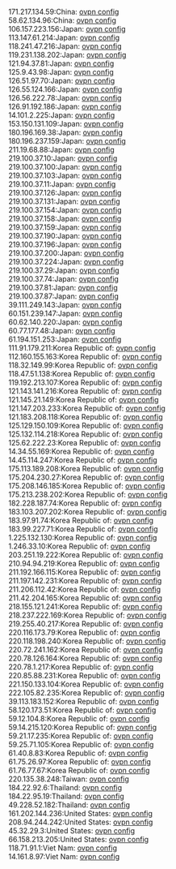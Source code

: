 171.217.134.59:China: [ovpn config](vpn/171_217_134_59.ovpn)  
58.62.134.96:China: [ovpn config](vpn/58_62_134_96.ovpn)  
106.157.223.156:Japan: [ovpn config](vpn/106_157_223_156.ovpn)  
113.147.61.214:Japan: [ovpn config](vpn/113_147_61_214.ovpn)  
118.241.47.216:Japan: [ovpn config](vpn/118_241_47_216.ovpn)  
119.231.138.202:Japan: [ovpn config](vpn/119_231_138_202.ovpn)  
121.94.37.81:Japan: [ovpn config](vpn/121_94_37_81.ovpn)  
125.9.43.98:Japan: [ovpn config](vpn/125_9_43_98.ovpn)  
126.51.97.70:Japan: [ovpn config](vpn/126_51_97_70.ovpn)  
126.55.124.166:Japan: [ovpn config](vpn/126_55_124_166.ovpn)  
126.56.222.78:Japan: [ovpn config](vpn/126_56_222_78.ovpn)  
126.91.192.186:Japan: [ovpn config](vpn/126_91_192_186.ovpn)  
14.101.2.225:Japan: [ovpn config](vpn/14_101_2_225.ovpn)  
153.150.131.109:Japan: [ovpn config](vpn/153_150_131_109.ovpn)  
180.196.169.38:Japan: [ovpn config](vpn/180_196_169_38.ovpn)  
180.196.237.159:Japan: [ovpn config](vpn/180_196_237_159.ovpn)  
211.19.68.88:Japan: [ovpn config](vpn/211_19_68_88.ovpn)  
219.100.37.10:Japan: [ovpn config](vpn/219_100_37_10.ovpn)  
219.100.37.100:Japan: [ovpn config](vpn/219_100_37_100.ovpn)  
219.100.37.103:Japan: [ovpn config](vpn/219_100_37_103.ovpn)  
219.100.37.11:Japan: [ovpn config](vpn/219_100_37_11.ovpn)  
219.100.37.126:Japan: [ovpn config](vpn/219_100_37_126.ovpn)  
219.100.37.131:Japan: [ovpn config](vpn/219_100_37_131.ovpn)  
219.100.37.154:Japan: [ovpn config](vpn/219_100_37_154.ovpn)  
219.100.37.158:Japan: [ovpn config](vpn/219_100_37_158.ovpn)  
219.100.37.159:Japan: [ovpn config](vpn/219_100_37_159.ovpn)  
219.100.37.190:Japan: [ovpn config](vpn/219_100_37_190.ovpn)  
219.100.37.196:Japan: [ovpn config](vpn/219_100_37_196.ovpn)  
219.100.37.200:Japan: [ovpn config](vpn/219_100_37_200.ovpn)  
219.100.37.224:Japan: [ovpn config](vpn/219_100_37_224.ovpn)  
219.100.37.29:Japan: [ovpn config](vpn/219_100_37_29.ovpn)  
219.100.37.74:Japan: [ovpn config](vpn/219_100_37_74.ovpn)  
219.100.37.81:Japan: [ovpn config](vpn/219_100_37_81.ovpn)  
219.100.37.87:Japan: [ovpn config](vpn/219_100_37_87.ovpn)  
39.111.249.143:Japan: [ovpn config](vpn/39_111_249_143.ovpn)  
60.151.239.147:Japan: [ovpn config](vpn/60_151_239_147.ovpn)  
60.62.140.220:Japan: [ovpn config](vpn/60_62_140_220.ovpn)  
60.77.177.48:Japan: [ovpn config](vpn/60_77_177_48.ovpn)  
61.194.151.253:Japan: [ovpn config](vpn/61_194_151_253.ovpn)  
111.91.179.211:Korea Republic of: [ovpn config](vpn/111_91_179_211.ovpn)  
112.160.155.163:Korea Republic of: [ovpn config](vpn/112_160_155_163.ovpn)  
118.32.149.99:Korea Republic of: [ovpn config](vpn/118_32_149_99.ovpn)  
118.47.51.138:Korea Republic of: [ovpn config](vpn/118_47_51_138.ovpn)  
119.192.213.107:Korea Republic of: [ovpn config](vpn/119_192_213_107.ovpn)  
121.143.141.216:Korea Republic of: [ovpn config](vpn/121_143_141_216.ovpn)  
121.145.21.149:Korea Republic of: [ovpn config](vpn/121_145_21_149.ovpn)  
121.147.203.233:Korea Republic of: [ovpn config](vpn/121_147_203_233.ovpn)  
121.183.208.118:Korea Republic of: [ovpn config](vpn/121_183_208_118.ovpn)  
125.129.150.109:Korea Republic of: [ovpn config](vpn/125_129_150_109.ovpn)  
125.132.114.218:Korea Republic of: [ovpn config](vpn/125_132_114_218.ovpn)  
125.62.222.23:Korea Republic of: [ovpn config](vpn/125_62_222_23.ovpn)  
14.34.55.169:Korea Republic of: [ovpn config](vpn/14_34_55_169.ovpn)  
14.45.114.247:Korea Republic of: [ovpn config](vpn/14_45_114_247.ovpn)  
175.113.189.208:Korea Republic of: [ovpn config](vpn/175_113_189_208.ovpn)  
175.204.230.27:Korea Republic of: [ovpn config](vpn/175_204_230_27.ovpn)  
175.208.146.185:Korea Republic of: [ovpn config](vpn/175_208_146_185.ovpn)  
175.213.238.202:Korea Republic of: [ovpn config](vpn/175_213_238_202.ovpn)  
182.228.187.74:Korea Republic of: [ovpn config](vpn/182_228_187_74.ovpn)  
183.103.207.202:Korea Republic of: [ovpn config](vpn/183_103_207_202.ovpn)  
183.97.91.74:Korea Republic of: [ovpn config](vpn/183_97_91_74.ovpn)  
183.99.227.71:Korea Republic of: [ovpn config](vpn/183_99_227_71.ovpn)  
1.225.132.130:Korea Republic of: [ovpn config](vpn/1_225_132_130.ovpn)  
1.246.33.10:Korea Republic of: [ovpn config](vpn/1_246_33_10.ovpn)  
203.251.19.222:Korea Republic of: [ovpn config](vpn/203_251_19_222.ovpn)  
210.94.94.219:Korea Republic of: [ovpn config](vpn/210_94_94_219.ovpn)  
211.192.166.115:Korea Republic of: [ovpn config](vpn/211_192_166_115.ovpn)  
211.197.142.231:Korea Republic of: [ovpn config](vpn/211_197_142_231.ovpn)  
211.206.112.42:Korea Republic of: [ovpn config](vpn/211_206_112_42.ovpn)  
211.42.204.165:Korea Republic of: [ovpn config](vpn/211_42_204_165.ovpn)  
218.155.121.241:Korea Republic of: [ovpn config](vpn/218_155_121_241.ovpn)  
218.237.222.169:Korea Republic of: [ovpn config](vpn/218_237_222_169.ovpn)  
219.255.40.217:Korea Republic of: [ovpn config](vpn/219_255_40_217.ovpn)  
220.116.173.79:Korea Republic of: [ovpn config](vpn/220_116_173_79.ovpn)  
220.118.198.240:Korea Republic of: [ovpn config](vpn/220_118_198_240.ovpn)  
220.72.241.162:Korea Republic of: [ovpn config](vpn/220_72_241_162.ovpn)  
220.78.126.164:Korea Republic of: [ovpn config](vpn/220_78_126_164.ovpn)  
220.78.1.217:Korea Republic of: [ovpn config](vpn/220_78_1_217.ovpn)  
220.85.88.231:Korea Republic of: [ovpn config](vpn/220_85_88_231.ovpn)  
221.150.133.104:Korea Republic of: [ovpn config](vpn/221_150_133_104.ovpn)  
222.105.82.235:Korea Republic of: [ovpn config](vpn/222_105_82_235.ovpn)  
39.113.183.152:Korea Republic of: [ovpn config](vpn/39_113_183_152.ovpn)  
58.120.173.51:Korea Republic of: [ovpn config](vpn/58_120_173_51.ovpn)  
59.12.104.8:Korea Republic of: [ovpn config](vpn/59_12_104_8.ovpn)  
59.14.215.120:Korea Republic of: [ovpn config](vpn/59_14_215_120.ovpn)  
59.21.17.235:Korea Republic of: [ovpn config](vpn/59_21_17_235.ovpn)  
59.25.71.105:Korea Republic of: [ovpn config](vpn/59_25_71_105.ovpn)  
61.40.8.83:Korea Republic of: [ovpn config](vpn/61_40_8_83.ovpn)  
61.75.26.97:Korea Republic of: [ovpn config](vpn/61_75_26_97.ovpn)  
61.76.77.67:Korea Republic of: [ovpn config](vpn/61_76_77_67.ovpn)  
220.135.38.248:Taiwan: [ovpn config](vpn/220_135_38_248.ovpn)  
184.22.92.6:Thailand: [ovpn config](vpn/184_22_92_6.ovpn)  
184.22.95.19:Thailand: [ovpn config](vpn/184_22_95_19.ovpn)  
49.228.52.182:Thailand: [ovpn config](vpn/49_228_52_182.ovpn)  
161.202.144.236:United States: [ovpn config](vpn/161_202_144_236.ovpn)  
208.94.244.242:United States: [ovpn config](vpn/208_94_244_242.ovpn)  
45.32.29.3:United States: [ovpn config](vpn/45_32_29_3.ovpn)  
66.158.213.205:United States: [ovpn config](vpn/66_158_213_205.ovpn)  
118.71.91.1:Viet Nam: [ovpn config](vpn/118_71_91_1.ovpn)  
14.161.8.97:Viet Nam: [ovpn config](vpn/14_161_8_97.ovpn)  
